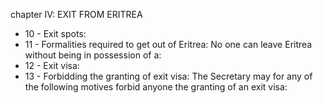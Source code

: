 chapter IV: EXIT FROM ERITREA

<ul>
			<li>10 - Exit spots: <ul>
			</ul></li>			<li>11 - Formalities required to get out of Eritrea: No one can leave Eritrea without being in possession of a:<ul>
			</ul></li>			<li>12 - Exit visa: <ul>
			</ul></li>			<li>13 - Forbidding the granting of exit visa: The Secretary may for any of the following motives forbid anyone the granting of an exit visa:<ul>
			</ul></li></ul>